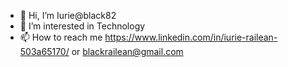- 👋 Hi, I’m Iurie@black82
- 👀 I’m interested in Technology
- 📫 How to reach me https://www.linkedin.com/in/iurie-railean-503a65170/ or blackrailean@gmail.com

<!---
black82/black82 is a ✨ special ✨ repository because its `README.md` (this file) appears on your GitHub profile.
You can click the Preview link to take a look at your changes.
--->
